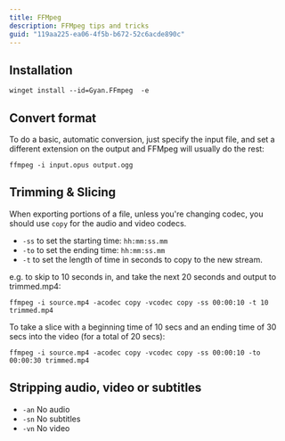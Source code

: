 ```yaml
---
title: FFMpeg
description: FFMpeg tips and tricks
guid: "119aa225-ea06-4f5b-b672-52c6acde890c"
---
```


## Installation

`winget install --id=Gyan.FFmpeg  -e`

## Convert format

To do a basic, automatic conversion, just specify the input file, and set a different extension on the output and FFMpeg will usually do the rest:

`ffmpeg -i input.opus output.ogg`

## Trimming & Slicing

When exporting portions of a file, unless you're changing codec, you should use `copy` for the audio and video codecs.

* `-ss` to set the starting time: `hh:mm:ss.mm`
* `-to` to set the ending time: `hh:mm:ss.mm`
* `-t` to set the length of time in seconds to copy to the new stream.

e.g. to skip to 10 seconds in, and take the next 20 seconds and output to trimmed.mp4:

`ffmpeg -i source.mp4 -acodec copy -vcodec copy -ss 00:00:10 -t 10 trimmed.mp4`

To take a slice with a beginning time of 10 secs and an ending time of 30 secs into the video (for a total of 20 secs):

`ffmpeg -i source.mp4 -acodec copy -vcodec copy -ss 00:00:10 -to 00:00:30 trimmed.mp4`

## Stripping audio, video or subtitles

* `-an` No audio
* `-sn` No subtitles
* `-vn` No video
